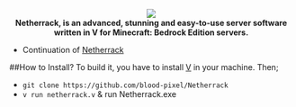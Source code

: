 <p align="center">
	<a href="#">
		<picture>
			<source srcset="//willbeadded" media="(prefers-color-scheme: dark)">
			<img src="//" loading="eager" />
		</picture>
	</a><br>
	<b>Netherrack, is an advanced, stunning and easy-to-use server software written in V for Minecraft: Bedrock Edition servers.</b>
	
</p>

- Continuation of [Netherrack](https://github.com/scuderia666/netherrack)

##How to Install?
To build it, you have to install [V]("https://github.com/vlang/v#installing-v-from-source") in your machine. Then;

- `git clone https://github.com/blood-pixel/Netherrack`
- `v run netherrack.v` & run Netherrack.exe
